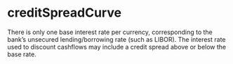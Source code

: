 # creditSpreadCurve
There is only one base interest rate per currency, corresponding to the bank’s unsecured lending/borrowing rate (such as LIBOR). The interest rate used to discount cashflows may include a credit spread above or below the base rate.
